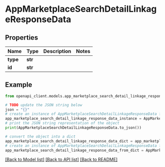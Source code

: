 # AppMarketplaceSearchDetailLinkageResponseData


## Properties

Name | Type | Description | Notes
------------ | ------------- | ------------- | -------------
**type** | **str** |  | 
**id** | **str** |  | 

## Example

```python
from openapi_client.models.app_marketplace_search_detail_linkage_response_data import AppMarketplaceSearchDetailLinkageResponseData

# TODO update the JSON string below
json = "{}"
# create an instance of AppMarketplaceSearchDetailLinkageResponseData from a JSON string
app_marketplace_search_detail_linkage_response_data_instance = AppMarketplaceSearchDetailLinkageResponseData.from_json(json)
# print the JSON string representation of the object
print(AppMarketplaceSearchDetailLinkageResponseData.to_json())

# convert the object into a dict
app_marketplace_search_detail_linkage_response_data_dict = app_marketplace_search_detail_linkage_response_data_instance.to_dict()
# create an instance of AppMarketplaceSearchDetailLinkageResponseData from a dict
app_marketplace_search_detail_linkage_response_data_from_dict = AppMarketplaceSearchDetailLinkageResponseData.from_dict(app_marketplace_search_detail_linkage_response_data_dict)
```
[[Back to Model list]](../README.md#documentation-for-models) [[Back to API list]](../README.md#documentation-for-api-endpoints) [[Back to README]](../README.md)


